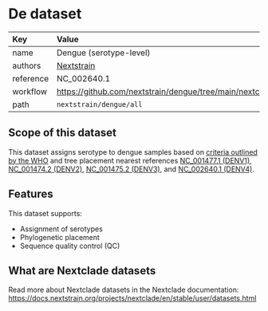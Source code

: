 # De dataset

| Key  | Value  |
| :-- | :-- |
| name  | Dengue (serotype-level) |
| authors | [Nextstrain](https://nextstrain.org) |
| reference | NC_002640.1 |
| workflow  | https://github.com/nextstrain/dengue/tree/main/nextclade  |
| path  | `nextstrain/dengue/all` |


## Scope of this dataset

This dataset assigns serotype to dengue samples based on [criteria outlined by the WHO](https://pubmed.ncbi.nlm.nih.gov/26868382/) and tree placement nearest references [NC_001477.1 (DENV1)](https://www.ncbi.nlm.nih.gov/nuccore/NC_001477.1), [NC_001474.2 (DENV2)](https://www.ncbi.nlm.nih.gov/nuccore/NC_001474.2), [NC_001475.2 (DENV3)](https://www.ncbi.nlm.nih.gov/nuccore/NC_001475.2), and [NC_002640.1 (DENV4)](https://www.ncbi.nlm.nih.gov/nuccore/NC_002640.1).

## Features

This dataset supports:

- Assignment of serotypes
- Phylogenetic placement
- Sequence quality control (QC)

## What are Nextclade datasets

Read more about Nextclade datasets in the Nextclade documentation: https://docs.nextstrain.org/projects/nextclade/en/stable/user/datasets.html
